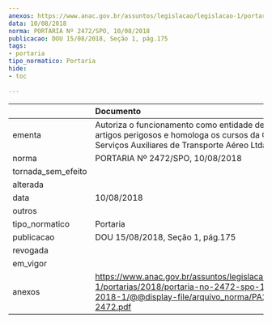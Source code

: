 ```yaml
---
anexos: https://www.anac.gov.br/assuntos/legislacao/legislacao-1/portarias/2018/portaria-no-2472-spo-10-08-2018-1/@@display-file/arquivo_norma/PA2018-2472.pdf
data: 10/08/2018
norma: PORTARIA Nº 2472/SPO, 10/08/2018
publicacao: DOU 15/08/2018, Seção 1, pág.175
tags:
- portaria
tipo_normatico: Portaria
hide: 
- toc 
 
---
```


|                    | Documento                                                                                                                                              |
|:-------------------|:-------------------------------------------------------------------------------------------------------------------------------------------------------|
| ementa             | Autoriza o funcionamento como entidade de ensino de artigos perigosos e homologa os cursos da Orbital Serviços Auxiliares de Transporte Aéreo Ltda.    |
| norma              | PORTARIA Nº 2472/SPO, 10/08/2018                                                                                                                       |
| tornada_sem_efeito |                                                                                                                                                        |
| alterada           |                                                                                                                                                        |
| data               | 10/08/2018                                                                                                                                             |
| outros             |                                                                                                                                                        |
| tipo_normatico     | Portaria                                                                                                                                               |
| publicacao         | DOU 15/08/2018, Seção 1, pág.175                                                                                                                       |
| revogada           |                                                                                                                                                        |
| em_vigor           |                                                                                                                                                        |
| anexos             | https://www.anac.gov.br/assuntos/legislacao/legislacao-1/portarias/2018/portaria-no-2472-spo-10-08-2018-1/@@display-file/arquivo_norma/PA2018-2472.pdf |